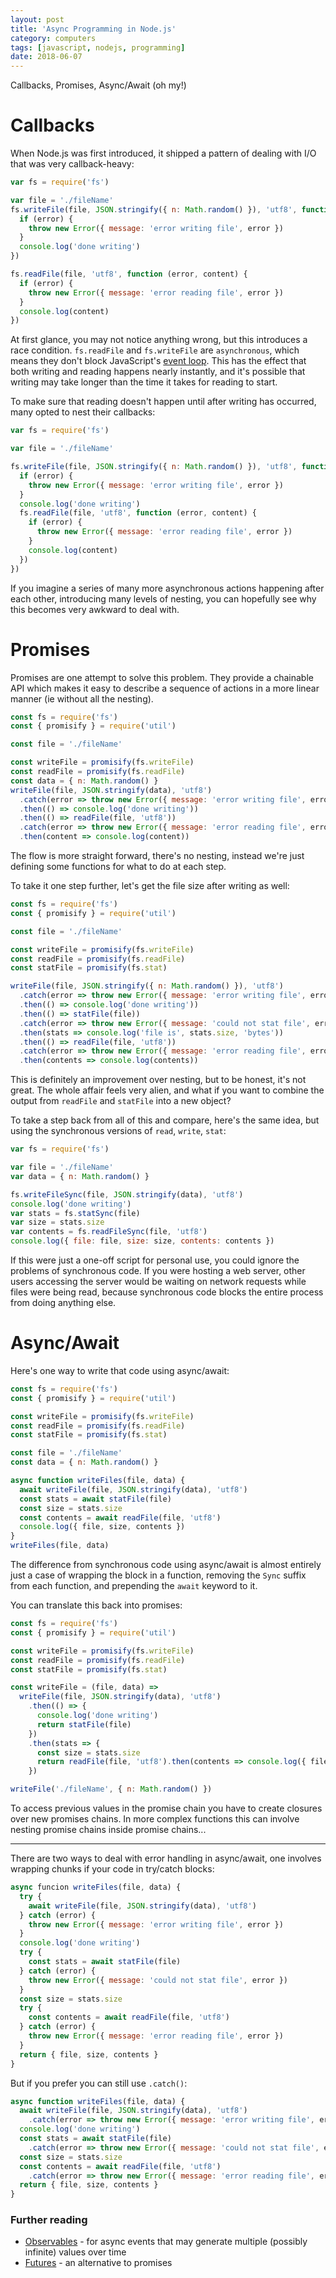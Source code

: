 ```yaml
---
layout: post
title: 'Async Programming in Node.js'
category: computers
tags: [javascript, nodejs, programming]
date: 2018-06-07
---
```


Callbacks, Promises, Async/Await (oh my!)

# Callbacks

When Node.js was first introduced, it shipped a pattern of dealing with I/O that was very callback-heavy:

```javascript
var fs = require('fs')

var file = './fileName'
fs.writeFile(file, JSON.stringify({ n: Math.random() }), 'utf8', function (error) {
  if (error) {
    throw new Error({ message: 'error writing file', error })
  }
  console.log('done writing')
})

fs.readFile(file, 'utf8', function (error, content) {
  if (error) {
    throw new Error({ message: 'error reading file', error })
  }
  console.log(content)
})
```

At first glance, you may not notice anything wrong, but this introduces a race condition. `fs.readFile` and `fs.writeFile` are `asynchronous`, which means they don't block JavaScript's [event loop][eventloop]. This has the effect that both writing and reading happens nearly instantly, and it's possible that writing may take longer than the time it takes for reading to start.

To make sure that reading doesn't happen until after writing has occurred, many opted to nest their callbacks:

```javascript
var fs = require('fs')

var file = './fileName'

fs.writeFile(file, JSON.stringify({ n: Math.random() }), 'utf8', function (error) {
  if (error) {
    throw new Error({ message: 'error writing file', error })
  }
  console.log('done writing')
  fs.readFile(file, 'utf8', function (error, content) {
    if (error) {
      throw new Error({ message: 'error reading file', error })
    }
    console.log(content)
  })
})
```

If you imagine a series of many more asynchronous actions happening after each other, introducing many levels of nesting, you can hopefully see why this becomes very awkward to deal with.

# Promises

Promises are one attempt to solve this problem. They provide a chainable API which makes it easy to describe a sequence of actions in a more linear manner (ie without all the nesting).

```javascript
const fs = require('fs')
const { promisify } = require('util')

const file = './fileName'

const writeFile = promisify(fs.writeFile)
const readFile = promisify(fs.readFile)
const data = { n: Math.random() }
writeFile(file, JSON.stringify(data), 'utf8')
  .catch(error => throw new Error({ message: 'error writing file', error }))
  .then(() => console.log('done writing'))
  .then(() => readFile(file, 'utf8'))
  .catch(error => throw new Error({ message: 'error reading file', error }))
  .then(content => console.log(content))
```

The flow is more straight forward, there's no nesting, instead we're just defining some functions for what to do at each step.

To take it one step further, let's get the file size after writing as well:

```javascript
const fs = require('fs')
const { promisify } = require('util')

const file = './fileName'

const writeFile = promisify(fs.writeFile)
const readFile = promisify(fs.readFile)
const statFile = promisify(fs.stat)

writeFile(file, JSON.stringify({ n: Math.random() }), 'utf8')
  .catch(error => throw new Error({ message: 'error writing file', error }))
  .then(() => console.log('done writing'))
  .then(() => statFile(file))
  .catch(error => throw new Error({ message: 'could not stat file', error }))
  .then(stats => console.log('file is', stats.size, 'bytes'))
  .then(() => readFile(file, 'utf8'))
  .catch(error => throw new Error({ message: 'error reading file', error }))
  .then(contents => console.log(contents))
```

This is definitely an improvement over nesting, but to be honest, it's not great. The whole affair feels very alien, and what if you want to combine the output from `readFile` and `statFile` into a new object?

To take a step back from all of this and compare, here's the same idea, but using the synchronous versions of `read`, `write`, `stat`:

```javascript
var fs = require('fs')

var file = './fileName'
var data = { n: Math.random() }

fs.writeFileSync(file, JSON.stringify(data), 'utf8')
console.log('done writing')
var stats = fs.statSync(file)
var size = stats.size
var contents = fs.readFileSync(file, 'utf8')
console.log({ file: file, size: size, contents: contents })
```

If this were just a one-off script for personal use, you could ignore the problems of synchronous code. If you were hosting a web server, other users accessing the server would be waiting on network requests while files were being read, because synchronous code blocks the entire process from doing anything else.

# Async/Await

Here's one way to write that code using async/await:

```javascript
const fs = require('fs')
const { promisify } = require('util')

const writeFile = promisify(fs.writeFile)
const readFile = promisify(fs.readFile)
const statFile = promisify(fs.stat)

const file = './fileName'
const data = { n: Math.random() }

async function writeFiles(file, data) {
  await writeFile(file, JSON.stringify(data), 'utf8')
  const stats = await statFile(file)
  const size = stats.size
  const contents = await readFile(file, 'utf8')
  console.log({ file, size, contents })
}
writeFiles(file, data)
```

The difference from synchronous code using async/await is almost entirely just a case of wrapping the block in a function, removing the `Sync` suffix from each function, and prepending the `await` keyword to it.

You can translate this back into promises:

```javascript
const fs = require('fs')
const { promisify } = require('util')

const writeFile = promisify(fs.writeFile)
const readFile = promisify(fs.readFile)
const statFile = promisify(fs.stat)

const writeFile = (file, data) =>
  writeFile(file, JSON.stringify(data), 'utf8')
    .then(() => {
      console.log('done writing')
      return statFile(file)
    })
    .then(stats => {
      const size = stats.size
      return readFile(file, 'utf8').then(contents => console.log({ file, size, contents }))
    })

writeFile('./fileName', { n: Math.random() })
```

To access previous values in the promise chain you have to create closures over new promises chains. In more complex functions this can involve nesting promise chains inside promise chains...

---

There are two ways to deal with error handling in async/await, one involves wrapping chunks if your code in try/catch blocks:

```javascript
async funcion writeFiles(file, data) {
  try {
    await writeFile(file, JSON.stringify(data), 'utf8')
  } catch (error) {
    throw new Error({ message: 'error writing file', error })
  }
  console.log('done writing')
  try {
    const stats = await statFile(file)
  } catch (error) {
    throw new Error({ message: 'could not stat file', error })
  }
  const size = stats.size
  try {
    const contents = await readFile(file, 'utf8')
  } catch (error) {
    throw new Error({ message: 'error reading file', error })
  }
  return { file, size, contents }
}
```

But if you prefer you can still use `.catch()`:

```javascript
async function writeFiles(file, data) {
  await writeFile(file, JSON.stringify(data), 'utf8')
    .catch(error => throw new Error({ message: 'error writing file', error }))
  console.log('done writing')
  const stats = await statFile(file)
    .catch(error => throw new Error({ message: 'could not stat file', error }))
  const size = stats.size
  const contents = await readFile(file, 'utf8')
    .catch(error => throw new Error({ message: 'error reading file', error }))
  return { file, size, contents }
}
```

### Further reading

- [Observables](https://gist.github.com/staltz/868e7e9bc2a7b8c1f754) - for async events that may generate multiple (possibly infinite) values over time
- [Futures](https://github.com/fluture-js/Fluture) - an alternative to promises

[eventloop]: https://www.youtube.com/watch?v=8aGhZQkoFbQ
[broken]: https://medium.com/@avaq/broken-promises-2ae92780f33
